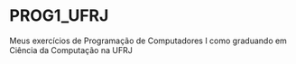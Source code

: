 # PROG1_UFRJ
Meus exercícios de Programação de Computadores I como graduando em Ciência da Computação na UFRJ
